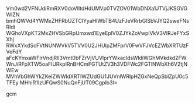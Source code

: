 Vm0wd2VFNUdiRmRXV0doVlltdHdUMVp0TVZOV01WbDNXa1JTVjJKSGVGWlZN
bmhQWVd4YWMxZHFRbUZTClYyaHlWbTB4UzFJeVRrbGlSbVJYQ2sweFNsRldi
WGhoVXpKT2MxZHVSbGRpUmxwd1EyeEplV0ZJYkZoVwpiVkV3VlRJeFYxSXhj
RWxXYkdScFVtNUNWVkV5TVV0U2JHUlpZMFprV0FwVFJVcEZWbXRTUzFVeFdY
aFcKYmxaWFlrVndjRll3Vmt0bFZrVjVUVlprYWxacldsWldiWGhMVkdkd2FW
WnJiRFpXTW5oaFlURkplRnBHCmFGTUtZV3h3VDFWc2FGTlNWbXh6V2tjNWEw
MVhVbGhWYkZKelZWWldXRTlWZUdGU1JUVnlWRlpHZGxNeQpSblZpU0c5TFEy
MHhiR1IzUFQwS0NuQnFjUT09Cgplb3I=

gcm